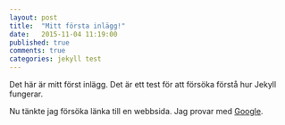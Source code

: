 ```yaml
---
layout: post
title:  "Mitt första inlägg!"
date:   2015-11-04 11:19:00
published: true
comments: true
categories: jekyll test
---
```

Det här är mitt först inlägg. Det är ett test för att försöka förstå hur Jekyll fungerar.

Nu tänkte jag försöka länka till en webbsida. Jag provar med [Google][google].

[google]:      http://google.com

